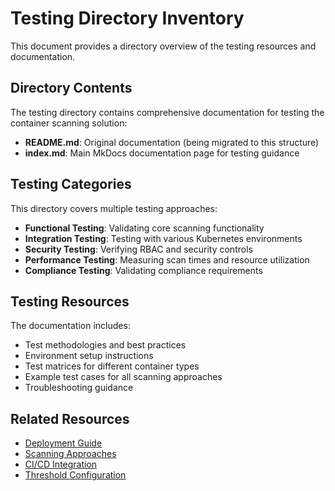 # Testing Directory Inventory

This document provides a directory overview of the testing resources and documentation.

## Directory Contents

The testing directory contains comprehensive documentation for testing the container scanning solution:

- **README.md**: Original documentation (being migrated to this structure)
- **index.md**: Main MkDocs documentation page for testing guidance

## Testing Categories

This directory covers multiple testing approaches:

- **Functional Testing**: Validating core scanning functionality
- **Integration Testing**: Testing with various Kubernetes environments
- **Security Testing**: Verifying RBAC and security controls
- **Performance Testing**: Measuring scan times and resource utilization
- **Compliance Testing**: Validating compliance requirements

## Testing Resources

The documentation includes:

- Test methodologies and best practices
- Environment setup instructions
- Test matrices for different container types
- Example test cases for all scanning approaches
- Troubleshooting guidance

## Related Resources

- [Deployment Guide](../deployment/index.md)
- [Scanning Approaches](../../approaches/index.md)
- [CI/CD Integration](../../integration/index.md)
- [Threshold Configuration](../../configuration/thresholds/index.md)
